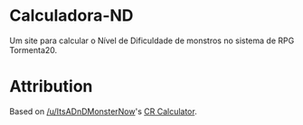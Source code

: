 # Calculadora-ND
Um site para calcular o Nível de Dificuldade de monstros no sistema de RPG Tormenta20.

# Attribution
Based on [/u/ItsADnDMonsterNow](https://www.reddit.com/user/ItsADnDMonsterNow)'s [CR Calculator](https://iadndmn.neocities.org/CRcalc.html).